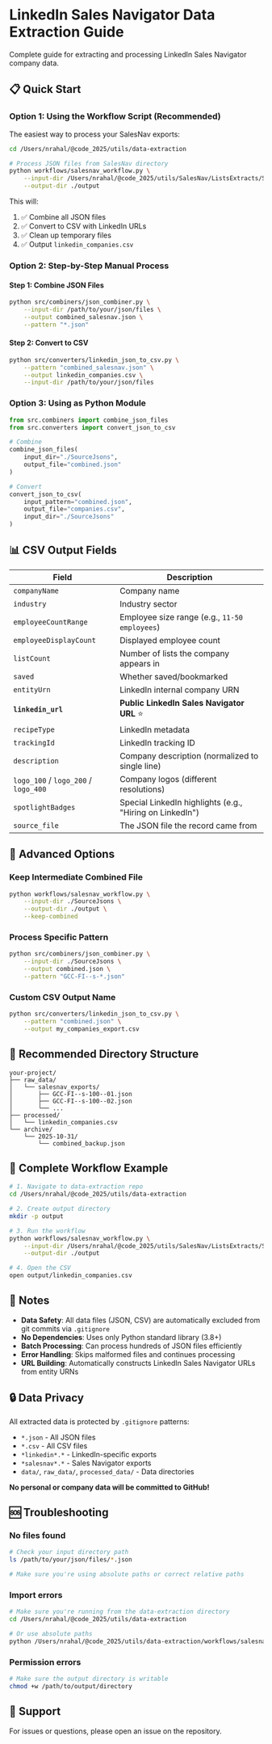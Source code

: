 # LinkedIn Sales Navigator Data Extraction Guide

Complete guide for extracting and processing LinkedIn Sales Navigator company data.

## 📋 Quick Start

### Option 1: Using the Workflow Script (Recommended)

The easiest way to process your SalesNav exports:

```bash
cd /Users/nrahal/@code_2025/utils/data-extraction

# Process JSON files from SalesNav directory
python workflows/salesnav_workflow.py \
    --input-dir /Users/nrahal/@code_2025/utils/SalesNav/ListsExtracts/Small_Fis_GCC_Growth_100_Percent/SourceJsons \
    --output-dir ./output
```

This will:

1. ✅ Combine all JSON files
2. ✅ Convert to CSV with LinkedIn URLs
3. ✅ Clean up temporary files
4. ✅ Output `linkedin_companies.csv`

### Option 2: Step-by-Step Manual Process

#### Step 1: Combine JSON Files

```bash
python src/combiners/json_combiner.py \
    --input-dir /path/to/your/json/files \
    --output combined_salesnav.json \
    --pattern "*.json"
```

#### Step 2: Convert to CSV

```bash
python src/converters/linkedin_json_to_csv.py \
    --pattern "combined_salesnav.json" \
    --output linkedin_companies.csv \
    --input-dir /path/to/your/json/files
```

### Option 3: Using as Python Module

```python
from src.combiners import combine_json_files
from src.converters import convert_json_to_csv

# Combine
combine_json_files(
    input_dir="./SourceJsons",
    output_file="combined.json"
)

# Convert
convert_json_to_csv(
    input_pattern="combined.json",
    output_file="companies.csv",
    input_dir="./SourceJsons"
)
```

## 📊 CSV Output Fields

| Field                                | Description                                              |
| ------------------------------------ | -------------------------------------------------------- |
| `companyName`                        | Company name                                             |
| `industry`                           | Industry sector                                          |
| `employeeCountRange`                 | Employee size range (e.g., `11-50 employees`)            |
| `employeeDisplayCount`               | Displayed employee count                                 |
| `listCount`                          | Number of lists the company appears in                   |
| `saved`                              | Whether saved/bookmarked                                 |
| `entityUrn`                          | LinkedIn internal company URN                            |
| **`linkedin_url`**                   | **Public LinkedIn Sales Navigator URL** ⭐               |
| `recipeType`                         | LinkedIn metadata                                        |
| `trackingId`                         | LinkedIn tracking ID                                     |
| `description`                        | Company description (normalized to single line)          |
| `logo_100` / `logo_200` / `logo_400` | Company logos (different resolutions)                    |
| `spotlightBadges`                    | Special LinkedIn highlights (e.g., "Hiring on LinkedIn") |
| `source_file`                        | The JSON file the record came from                       |

## 🔧 Advanced Options

### Keep Intermediate Combined File

```bash
python workflows/salesnav_workflow.py \
    --input-dir ./SourceJsons \
    --output-dir ./output \
    --keep-combined
```

### Process Specific Pattern

```bash
python src/combiners/json_combiner.py \
    --input-dir ./SourceJsons \
    --output combined.json \
    --pattern "GCC-FI--s-*.json"
```

### Custom CSV Output Name

```bash
python src/converters/linkedin_json_to_csv.py \
    --pattern "combined.json" \
    --output my_companies_export.csv
```

## 📁 Recommended Directory Structure

```
your-project/
├── raw_data/
│   └── salesnav_exports/
│       ├── GCC-FI--s-100--01.json
│       ├── GCC-FI--s-100--02.json
│       └── ...
├── processed/
│   └── linkedin_companies.csv
└── archive/
    └── 2025-10-31/
        └── combined_backup.json
```

## 🚀 Complete Workflow Example

```bash
# 1. Navigate to data-extraction repo
cd /Users/nrahal/@code_2025/utils/data-extraction

# 2. Create output directory
mkdir -p output

# 3. Run the workflow
python workflows/salesnav_workflow.py \
    --input-dir /Users/nrahal/@code_2025/utils/SalesNav/ListsExtracts/Small_Fis_GCC_Growth_100_Percent/SourceJsons \
    --output-dir ./output

# 4. Open the CSV
open output/linkedin_companies.csv
```

## 📝 Notes

- **Data Safety**: All data files (JSON, CSV) are automatically excluded from git commits via `.gitignore`
- **No Dependencies**: Uses only Python standard library (3.8+)
- **Batch Processing**: Can process hundreds of JSON files efficiently
- **Error Handling**: Skips malformed files and continues processing
- **URL Building**: Automatically constructs LinkedIn Sales Navigator URLs from entity URNs

## 🔒 Data Privacy

All extracted data is protected by `.gitignore` patterns:

- `*.json` - All JSON files
- `*.csv` - All CSV files
- `*linkedin*.*` - LinkedIn-specific exports
- `*salesnav*.*` - Sales Navigator exports
- `data/`, `raw_data/`, `processed_data/` - Data directories

**No personal or company data will be committed to GitHub!**

## 🆘 Troubleshooting

### No files found

```bash
# Check your input directory path
ls /path/to/your/json/files/*.json

# Make sure you're using absolute paths or correct relative paths
```

### Import errors

```bash
# Make sure you're running from the data-extraction directory
cd /Users/nrahal/@code_2025/utils/data-extraction

# Or use absolute paths
python /Users/nrahal/@code_2025/utils/data-extraction/workflows/salesnav_workflow.py --input-dir ./data
```

### Permission errors

```bash
# Make sure the output directory is writable
chmod +w /path/to/output/directory
```

## 📧 Support

For issues or questions, please open an issue on the repository.
